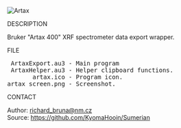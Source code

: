 ![Artax](https://github.com/KyomaHooin/Sumerian/raw/master/artax/artax_screen.png "screenshot")

DESCRIPTION

Bruker "Artax 400" XRF spectrometer data export wrapper.

FILE

<pre>
 ArtaxExport.au3 - Main program
 ArtaxHelper.au3 - Helper clipboard functions.
       artax.ico - Program icon. 
artax_screen.png - Screenshot.
</pre>

CONTACT

Author: richard_bruna@nm.cz<br>
Source: https://github.com/KyomaHooin/Sumerian

